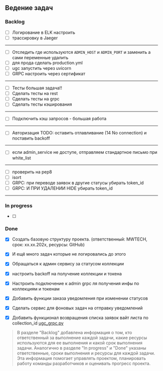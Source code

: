 ## Ведение задач

### Backlog

- [ ] Логирование в ELK настроить
- [ ] трассировку в Jaeger
---

- [ ] Отследить где используются `ADMIN_HOST` и `ADMIN_PORT` и заменить а сами переменные удалить  
- [ ] для прода сделать production.yml
- [ ] ugc запустить через uvicorn
- [ ] GRPC настроить через сертификат
---

- [ ] Тесты большая задача!!
- [ ] Сделать тесты на rest
- [ ] Сделать тесты на grpc
- [ ] Сделать тесты кэширования
---

- [ ] Подключить кэш запросов - большая работа
---

- [ ] Авторизация TODO: оставить отлавливание (14 No connection) и поставить backoff
---

- [ ] если admin_service не доступе, отправляем стандартное письмо при white_list 
---

- [ ] проверить на pep8
- [ ] isort
- [ ] GRPC: при переводе заявок в другие статусы убирать token_id
- [ ] GRPC: И ПРИ УДАЛЕНИИ HIDE убирать token_id

***
### In progress

- [ ] 


### Done

- [x] Создать базовую структуру проекта. (ответственный: MWTECH, срок: xx.xx.202x, ресурсы: GitHub)
- [x] И ещё много задач которые не логировались до этого 
- [x] Обращаться к админ сервису за статусом коллекции
- [x] настроить backoff на получение коллекции и токена
- [x] Настроить подключение к admin grpc ля получения инфы по коллекциям и токенам
- [x] Добавить функции заказа уведомления при изменении статусов 
- [x] Сделать сервис для фоновых задач на отправку уведомлений 
- [x] Добавить функционал возвращения списка заявок вайт листа по collection_id [ugc_grpc.py](ugc%2Fsrc%2Fservices%2Fugc_grpc.py)


> В разделе "Backlog" добавлена информация о том, кто ответственный за выполнение каждой задачи, 
какие ресурсы используются для ее выполнения и какой срок выполнения задачи. 
Аналогично в разделе "In progress" и "Done" указаны ответственные, сроки выполнения и ресурсы для каждой задачи. 
Эта информация помогает управлять проектом, планировать работу команды разработчиков и оценивать прогресс проекта.
